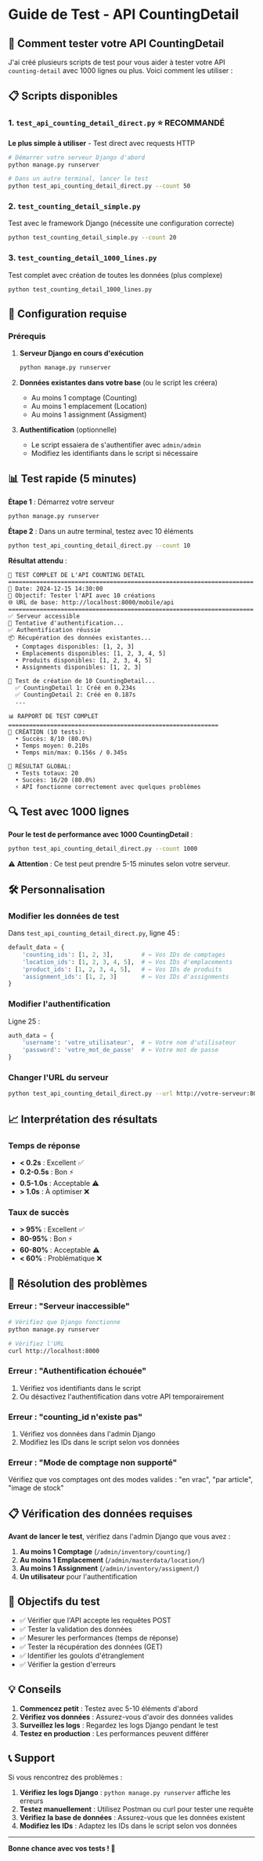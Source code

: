 # Guide de Test - API CountingDetail

## 🚀 Comment tester votre API CountingDetail

J'ai créé plusieurs scripts de test pour vous aider à tester votre API `counting-detail` avec 1000 lignes ou plus. Voici comment les utiliser :

## 📋 Scripts disponibles

### 1. **`test_api_counting_detail_direct.py`** ⭐ **RECOMMANDÉ**
**Le plus simple à utiliser** - Test direct avec requests HTTP

```bash
# Démarrer votre serveur Django d'abord
python manage.py runserver

# Dans un autre terminal, lancer le test
python test_api_counting_detail_direct.py --count 50
```

### 2. **`test_counting_detail_simple.py`**
Test avec le framework Django (nécessite une configuration correcte)

```bash
python test_counting_detail_simple.py --count 20
```

### 3. **`test_counting_detail_1000_lines.py`**
Test complet avec création de toutes les données (plus complexe)

```bash
python test_counting_detail_1000_lines.py
```

## 🔧 Configuration requise

### Prérequis
1. **Serveur Django en cours d'exécution**
   ```bash
   python manage.py runserver
   ```

2. **Données existantes dans votre base** (ou le script les créera)
   - Au moins 1 comptage (Counting)
   - Au moins 1 emplacement (Location)
   - Au moins 1 assignment (Assigment)

3. **Authentification** (optionnelle)
   - Le script essaiera de s'authentifier avec `admin/admin`
   - Modifiez les identifiants dans le script si nécessaire

## 📊 Test rapide (5 minutes)

**Étape 1** : Démarrez votre serveur
```bash
python manage.py runserver
```

**Étape 2** : Dans un autre terminal, testez avec 10 éléments
```bash
python test_api_counting_detail_direct.py --count 10
```

**Résultat attendu** :
```
🚀 TEST COMPLET DE L'API COUNTING DETAIL
======================================================================
📅 Date: 2024-12-15 14:30:00
🎯 Objectif: Tester l'API avec 10 créations
🌐 URL de base: http://localhost:8000/mobile/api
======================================================================
✅ Serveur accessible
🔑 Tentative d'authentification...
✅ Authentification réussie
📦 Récupération des données existantes...
  • Comptages disponibles: [1, 2, 3]
  • Emplacements disponibles: [1, 2, 3, 4, 5]
  • Produits disponibles: [1, 2, 3, 4, 5]
  • Assignments disponibles: [1, 2, 3]

🧪 Test de création de 10 CountingDetail...
  ✅ CountingDetail 1: Créé en 0.234s
  ✅ CountingDetail 2: Créé en 0.187s
  ...

📊 RAPPORT DE TEST COMPLET
============================================================
🔧 CRÉATION (10 tests):
  • Succès: 8/10 (80.0%)
  • Temps moyen: 0.210s
  • Temps min/max: 0.156s / 0.345s

🎯 RÉSULTAT GLOBAL:
  • Tests totaux: 20
  • Succès: 16/20 (80.0%)
  ⚡ API fonctionne correctement avec quelques problèmes
```

## 🔍 Test avec 1000 lignes

**Pour le test de performance avec 1000 CountingDetail** :

```bash
python test_api_counting_detail_direct.py --count 1000
```

⚠️ **Attention** : Ce test peut prendre 5-15 minutes selon votre serveur.

## 🛠️ Personnalisation

### Modifier les données de test

Dans `test_api_counting_detail_direct.py`, ligne 45 :
```python
default_data = {
    'counting_ids': [1, 2, 3],        # ← Vos IDs de comptages
    'location_ids': [1, 2, 3, 4, 5],  # ← Vos IDs d'emplacements
    'product_ids': [1, 2, 3, 4, 5],   # ← Vos IDs de produits
    'assignment_ids': [1, 2, 3]       # ← Vos IDs d'assignments
}
```

### Modifier l'authentification

Ligne 25 :
```python
auth_data = {
    'username': 'votre_utilisateur',  # ← Votre nom d'utilisateur
    'password': 'votre_mot_de_passe'  # ← Votre mot de passe
}
```

### Changer l'URL du serveur

```bash
python test_api_counting_detail_direct.py --url http://votre-serveur:8000 --count 100
```

## 📈 Interprétation des résultats

### Temps de réponse
- **< 0.2s** : Excellent ✅
- **0.2-0.5s** : Bon ⚡
- **0.5-1.0s** : Acceptable ⚠️
- **> 1.0s** : À optimiser ❌

### Taux de succès
- **> 95%** : Excellent ✅
- **80-95%** : Bon ⚡
- **60-80%** : Acceptable ⚠️
- **< 60%** : Problématique ❌

## 🐛 Résolution des problèmes

### Erreur : "Serveur inaccessible"
```bash
# Vérifiez que Django fonctionne
python manage.py runserver

# Vérifiez l'URL
curl http://localhost:8000
```

### Erreur : "Authentification échouée"
1. Vérifiez vos identifiants dans le script
2. Ou désactivez l'authentification dans votre API temporairement

### Erreur : "counting_id n'existe pas"
1. Vérifiez vos données dans l'admin Django
2. Modifiez les IDs dans le script selon vos données

### Erreur : "Mode de comptage non supporté"
Vérifiez que vos comptages ont des modes valides : "en vrac", "par article", "image de stock"

## 📋 Vérification des données requises

**Avant de lancer le test**, vérifiez dans l'admin Django que vous avez :

1. **Au moins 1 Comptage** (`/admin/inventory/counting/`)
2. **Au moins 1 Emplacement** (`/admin/masterdata/location/`)
3. **Au moins 1 Assignment** (`/admin/inventory/assigment/`)
4. **Un utilisateur** pour l'authentification

## 🎯 Objectifs du test

- ✅ Vérifier que l'API accepte les requêtes POST
- ✅ Tester la validation des données
- ✅ Mesurer les performances (temps de réponse)
- ✅ Tester la récupération des données (GET)
- ✅ Identifier les goulots d'étranglement
- ✅ Vérifier la gestion d'erreurs

## 💡 Conseils

1. **Commencez petit** : Testez avec 5-10 éléments d'abord
2. **Vérifiez vos données** : Assurez-vous d'avoir des données valides
3. **Surveillez les logs** : Regardez les logs Django pendant le test
4. **Testez en production** : Les performances peuvent différer

## 📞 Support

Si vous rencontrez des problèmes :

1. **Vérifiez les logs Django** : `python manage.py runserver` affiche les erreurs
2. **Testez manuellement** : Utilisez Postman ou curl pour tester une requête
3. **Vérifiez la base de données** : Assurez-vous que les données existent
4. **Modifiez les IDs** : Adaptez les IDs dans le script selon vos données

---

**Bonne chance avec vos tests ! 🚀**

